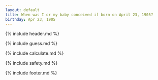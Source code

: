 ```yaml
---
layout: default
title: When was I or my baby conceived if born on April 23, 1905?
birthday: Apr 23, 1905
---
```


{% include header.md %}

{% include guess.md %}

{% include calculate.md %}

{% include safety.md %}

{% include footer.md %}



